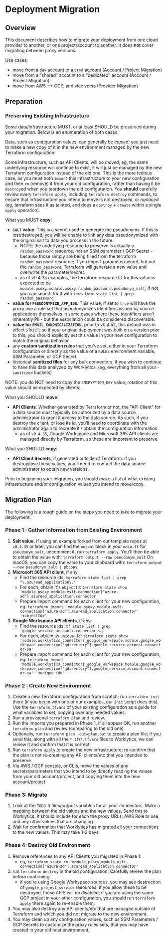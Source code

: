 # Deployment Migration

## Overview

This document describes how to migrate your deployment from one cloud provider to another, or one project/account to another. It does **not** cover migrating between proxy versions.

Use cases:

- move from a `dev` account to a `prod` account (Account / Project Migration)
- move from a "shared" account to a "dedicated" account (Account / Project Migration)
- move from AWS --> GCP, and vice versa (Provider Migration)

## Preparation

### Preserving Existing Infrastructure

Some data/infrastructure MUST, or at least SHOULD be preserved during your migration. Below is an enumeration of both cases.

Data, such as configuration values, can generally be _copied_; you just need to make a new copy of it in the new environment managed by the new Terraform configuration.

Some infrastructure, such as API Clients, will be _moved_; eg, the same underlying resource will continue to exist, it will just be managed by the new Terraform configuration instead of the old one. This is the more tedious case, as you must both `import` this infrastructure to your new configuration and then `rm` (remove) it from your old configuration, rather than having it be `destroy`ed when you teardown the old configuration. You **should** carefully review every `terraform apply`, including `terraform destroy` commands, to ensure that infrastructure you intend to move is not destroyed, or _replaced_ (eg, terraform sees it as tainted, and does a `destroy` + `create` within a single `apply` operation).

What you MUST **copy**:

- **`SALT` value**. This is a secret used to generate the pseudonyms. If this is lost/destroyed, you will be unable to link any data pseudonymized with the original salt to data you process in the future.
  - NOTE: the underlying resource to preserve is actually a `random_password` resource, not an SSM parameter / GCP Secret - because those simply are being filled from the terraform `random_password` resource; if you import parameter/secret, but not the `random_password`, Terraform will generate a new value and overwrite the parameter/secret.
  - as of v0.4.35 examples, the terraform resource ID for this value is expected to be `module.psoxy.module.psoxy.random_password.pseudonym_salt`; if not, you can search for it with `terraform state list | grep random_password`
- **value for `PSEUDONYMIZE_APP_IDS`.** This value, if set to `true` will have the proxy use a rule set that pseudonymizes identifiers issued by source applications themselves in some cases where these identifiers aren't inherently PII - but the association could be considered discoverable.
- **value for `EMAIL_CANONICALIZATION`.** prior to v0.4.52, this default was in effect `STRICT`; so if your original deployment was built on a version prior to this, you should explicitly set this value in your new configuration to match the original behavior.
- any **custom sanitization rules** that you've set, either in your Terraform configuration or directly as the value of a `RULES` environment variable, SSM Parameter, or GCP Secret.
- historical **sanitized files** for any bulk connectors, if you wish to continue to have this data analyzed by Worklytics. (eg, everything from all your `-sanitized` buckets)

NOTE: you do NOT need to copy the `ENCRYPTION_KEY` value; rotation of this value should be expected by clients.

What you SHOULD **move**:

- **API Clients**. Whether generated by Terraform or not, the "API Client" for a data source must typically be authorized by a data source administrator to grant it access to the data source. As such, if you destroy the client, or lose its id, you'll need to coordinate with the administrator again to recreate it / obtain the configuration information.
  - as of `v0.4.35`, Google Workspace and Microsoft 365 API clients are managed directly by Terraform, so these are important to preserve.

What you SHOULD **copy**:

- **API Client Secrets**, if generated outside of Terraform. If you destroy/lose these values, you'll need to contact the data source administrator to obtain new versions.

Prior to beginning your migration, you should make a list of what existing infrastructure and/or configuration values you intend to move/copy.

## Migration Plan

The following is a rough guide on the steps you need to take to migrate your deployment.

### Phase 1 : Gather information from Existing Environment

1. **Salt value.** If using an example forked from our template repos at `v0.4.35` or later, you can find the `output` block in your `main.tf` for `pseudonym_salt`, uncomment it, run `terraform apply`. You'll then be able to obtain the value with:
   `terraform output --raw pseudonym_salt` On macOS, you can copy the value to your clipboard with:
   `terraform output --raw pseudonym_salt | pbcopy`
2. **Microsoft 365 API client**, if any:
   - Find the resource ids: `terraform state list | grep "\.azuread_application\."`
   - For each, obtain it's `objectId`:
     `terraform state show 'module.psoxy.module.msft-connection["azure-ad"].azuread_application.connector'`
   - Prepare import command for each client for your new configuration, eg:
     `terraform import 'module.psoxy.module.msft-connection["azure-ad"].azuread_application.connector' '<objectId>'`
3. **Google Workspace API clients**, if any:
   - Find the resource ids: `tf state list | grep 'google_service_account\.connector-sa'`
   - For each, obtain its `unique_id`:
     `terraform state show 'module.worklytics_connectors_google_workspace.module.google_workspace_connection["gdirectory"].google_service_account.connector-sa'`
   - Prepare import command for each client for your new configuration, eg:
     `terraform import 'module.worklytics_connectors_google_workspace.module.google_workspace_connection["gdirectory"].google_service_account.connector-sa' '<unique_id>'`

### Phase 2 : Create New Environment

1. Create a new Terraform configuration from scratch; run `terraform init` there (if you begin with one of our examples, our `init` script does this). Use the `terraform.tfvars` of your existing configuration as a guide for what variables to set, copying over any needed values.
2. Run a provisional `terraform plan` and review.
3. Run the imports you prepared in Phase 1, if all appear OK, run another `terraform plan` and review (comparing to the old one).
4. Optionally, run `terraform plan -out=plan.out` to create a plan file; if you send this, along with all the `*.tf`/`*.tfvars` files to Worklytics, we can review it and confirm that it is correct.
5. Run `terraform apply` to create the new infrastructure; re-confirm that the plan is not re-creating any API clients/etc that you intended to preserve
6. Via AWS / GCP console, or CLIs, move the values of any secrets/parameters that you intend to by directly reading the values from your old account/project, and copying them into the new account/project

### Phase 3: Migrate

1.  Look at the `TODO 3` files/output variables for all your connectors. Make a mapping between the old values and the new values. Send this to Worklytics. It should include for each the proxy URLs, AWS Role to use, and any other values that are changing.
2.  Wait for confirmation that Worklytics has migrated all your connections to the new values. This may take 1-2 days.

### Phase 4: Destroy Old Environment

1. Remove references to any API Clients you migrated in Phase 1:
   - eg,
     `terraform state rm 'module.psoxy.module.msft-connection["azure-ad"].azuread_application.connector'`
2. run `terraform destroy` in the old configuration. Carefully review the plan before confirming.
   - if you're using Google Workspace sources, you may see destruction of `google_project_service`
     resources; if you allow these to be destroyed, these APIS will be disabled; if you are using
     the same GCP project in your other configuration, you should run `terraform apply` there again
     to re-enable them.
3. You may also destroy any API clients/etc that are managed outside of Terraform and which you did
   not migrate to the new environment.
4. You may clean up any configuration values, such as SSM Parameters / GCP Secrets to customize the
   proxy rules sets, that you may have created in your old host environment.
